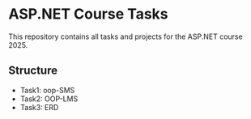 # ASP.NET Course Tasks
This repository contains all tasks and projects for the ASP.NET course 2025.

## Structure
- Task1: oop-SMS
- Task2: OOP-LMS
- Task3: ERD
